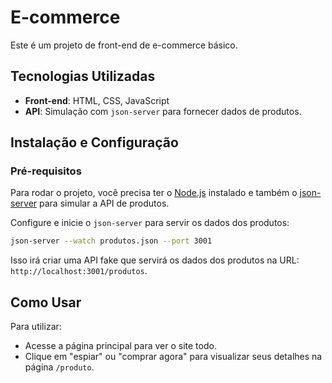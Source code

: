 # E-commerce

Este é um projeto de front-end de e-commerce básico.

## Tecnologias Utilizadas

- **Front-end**: HTML, CSS, JavaScript
- **API**: Simulação com `json-server` para fornecer dados de produtos.

## Instalação e Configuração

### Pré-requisitos

Para rodar o projeto, você precisa ter o [Node.js](https://nodejs.org/) instalado e também o [json-server](https://github.com/typicode/json-server) para simular a API de produtos.

Configure e inicie o `json-server` para servir os dados dos produtos:
   ```bash
   json-server --watch produtos.json --port 3001
   ```
   Isso irá criar uma API fake que servirá os dados dos produtos na URL: `http://localhost:3001/produtos`.

## Como Usar

Para utilizar:

- Acesse a página principal para ver o site todo.
- Clique em "espiar" ou "comprar agora" para visualizar seus detalhes na página `/produto`.
  

